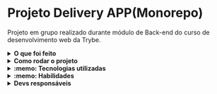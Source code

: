 # Projeto Delivery APP(Monorepo)

Projeto em grupo realizado durante módulo de Back-end do curso de desenvolvimento web da Trybe.

<details>
  <summary><strong>O que foi feito</strong></summary></br>

Neste projeto em grupo criamos e integramos tanto o back-end quanto o front-end, criando uma plataforma de delivery de cerveja.

Nesta aplicação, é possível fazer a comunicação entre clientes e pessoas vendedoras: a pessoa cliente faz o pedido via "carrinho de compras" e a pessoa vendedora aprova, prepara e envia esse pedido. Quando o produto é recebido por quem comprou, essa pessoa marca o pedido como "recebido". Ambos possuem detalhes sobre seus pedidos.

Para facilitar o entendimento, podemos dividir a aplicação em 4 fluxos principais, uma validação de status entre cliente e pessoa vendedora e cobertura de testes (front-end e back-end):

Fluxo Comum que possui:

    (1) Tela de Login;
    (2) Tela de Registro;

Fluxo do Cliente que possui:

    (3) Tela de Produtos;
    (4) Tela de Checkout;
    (5) Tela de Pedidos;
    (6) Tela de Detalhes do Pedido;

Fluxo da Pessoa Vendedora que possui:

    (7) Tela de Pedidos;
    (8) Tela de Detalhes/Controle do Pedido;

Validação do Status do Pedido que possui:

    (9) Teste de status sem atualização em tempo real;
    (10) Teste de status com atualização em tempo real;

Fluxo da Pessoa Administradora que possui:

    (11) Tela de gerenciamento de usuários;

Fluxo da Pessoa Vendedora que possui:

    (12) Testes de cobertura.

  A aplicação foi desenvolvida com:

- `Node.js`
- `Javascript`
- `Sequelize`
- `Arquitetura MSC`
- `Express`;
- `MySql`;

[Diagrama de ER](./assets/erdr.png) conforme imagem:

![Diagrama de ER](./assets/erdr.png)

</details>
<details>
  <summary><strong>Como rodar o projeto</strong></summary></br>

 Configurações mínimas para execução do projeto:

- Sistema Operacional Distribuição Unix
- Node versão 16.14.0 LTS

**Localmente:**

**Necessita ter um banco de dados(MySql) instalado localmente**

- `npm install` na raiz do projeto;
- `npm run dev` na raiz do projeto;
- `localhost:3000` no browser;

</details>

<details>
  <summary><strong>:memo: Tecnologias utilizadas</strong></summary><br />
  
- `Node.js`
- `Javascript`
- `Sequelize`
- `Arquitetura MSC`
- `Express`;
- `MySql`;

</details>
<details>
  <summary><strong>:memo: Habilidades</strong></summary><br />

- A aderência do código à especificação. O app deve se comportar como especificado no repositório, no protótipo e no Diagrama de ER disponível no projeto;
- A organização do seu código e a arquitetura geral da aplicação (tanto da API quando do front-end);
- A aderência ao padrão REST na API;
- O respeito a estrutura do banco de dados. A implementação não deve adicionar ou remover tabelas, campos ou relacionamentos e a API deve estar preparada para aproveitar essa estrutura por completo;
- A cobertura de testes. Seu código deve ser testável e possuir uma suíte de testes unitários e/ou de integração robusta e com alta cobertura.
- A aderência aos princípios SOLID;

</details>

<details>
  <summary><strong>Devs responsáveis</strong></summary>

- [@FP-Coding](https://github.com/FP-Coding)
- [@isaacost](https://github.com/isaacost)
- [@laisOmena](https://github.com/laisOmena)
- [@Murilo-MRS](https://github.com/Murilo-MRS)

</details>
<!-- Olá, Tryber!
Esse é apenas um arquivo inicial para o README do seu projeto.
É essencial que você preencha esse documento por conta própria, ok?
Não deixe de usar nossas dicas de escrita de README de projetos, e deixe sua criatividade brilhar!
:warning: IMPORTANTE: você precisa deixar nítido:
- quais arquivos/pastas foram desenvolvidos por você; 
- quais arquivos/pastas foram desenvolvidos por outra pessoa estudante;
- quais arquivos/pastas foram desenvolvidos pela Trybe.
-->
